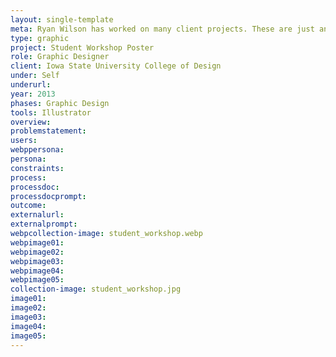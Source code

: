 ```yaml
---
layout: single-template
meta: Ryan Wilson has worked on many client projects. These are just an example of some of the excellent product design work that he could do on your project.
type: graphic
project: Student Workshop Poster
role: Graphic Designer
client: Iowa State University College of Design
under: Self
underurl:
year: 2013
phases: Graphic Design
tools: Illustrator
overview:
problemstatement:
users:
webppersona:
persona:
constraints:
process:
processdoc:
processdocprompt:
outcome:
externalurl:
externalprompt:
webpcollection-image: student_workshop.webp
webpimage01:
webpimage02:
webpimage03:
webpimage04:
webpimage05:
collection-image: student_workshop.jpg
image01:
image02:
image03:
image04:
image05:
---
```


